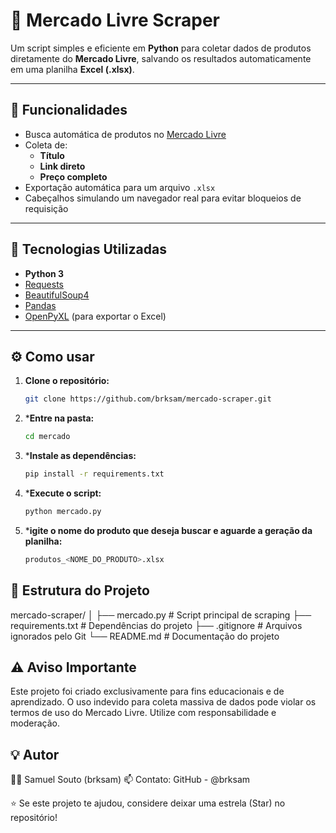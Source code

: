 # 🛒 Mercado Livre Scraper

Um script simples e eficiente em **Python** para coletar dados de produtos diretamente do **Mercado Livre**, salvando os resultados automaticamente em uma planilha **Excel (.xlsx)**.

---

## 🚀 Funcionalidades

- Busca automática de produtos no [Mercado Livre](https://www.mercadolivre.com.br)
- Coleta de:
  - **Título**
  - **Link direto**
  - **Preço completo**
- Exportação automática para um arquivo `.xlsx`
- Cabeçalhos simulando um navegador real para evitar bloqueios de requisição

---

## 🧠 Tecnologias Utilizadas

- **Python 3**
- [Requests](https://pypi.org/project/requests/)
- [BeautifulSoup4](https://pypi.org/project/beautifulsoup4/)
- [Pandas](https://pypi.org/project/pandas/)
- [OpenPyXL](https://pypi.org/project/openpyxl/) (para exportar o Excel)

---

## ⚙️ Como usar

1. **Clone o repositório:**
   ```bash
   git clone https://github.com/brksam/mercado-scraper.git

2. ***Entre na pasta:**
   ```bash
   cd mercado

3. ***Instale as dependências:**
   ```bash
   pip install -r requirements.txt
4. ***Execute o script:**
   ```bash
   python mercado.py
5. ***igite o nome do produto que deseja buscar e aguarde a geração da planilha:**
   ```bash
   produtos_<NOME_DO_PRODUTO>.xlsx

## 📁 Estrutura do Projeto
mercado-scraper/
│
├── mercado.py           # Script principal de scraping
├── requirements.txt     # Dependências do projeto
├── .gitignore           # Arquivos ignorados pelo Git
└── README.md            # Documentação do projeto

## ⚠️ Aviso Importante

Este projeto foi criado exclusivamente para fins educacionais e de aprendizado.
O uso indevido para coleta massiva de dados pode violar os termos de uso do Mercado Livre.
Utilize com responsabilidade e moderação.

## 💡 Autor

👨‍💻 Samuel Souto (brksam)
📫 Contato: GitHub - @brksam

⭐ Se este projeto te ajudou, considere deixar uma estrela (Star) no repositório!
